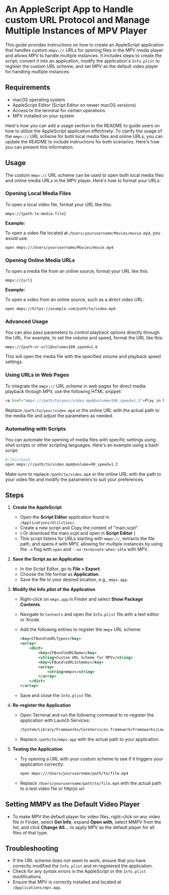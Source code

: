 # An AppleScript App to Handle custom URL Protocol and Manage Multiple Instances of MPV Player

This guide provides instructions on how to create an AppleScript application that handles custom `mmpv://` URLs for opening files in the MPV media player and allows MPV to handle multiple instances. It includes steps to create the script, convert it into an application, modify the application's `Info.plist` to register the custom URL scheme, and set MPV as the default video player for handling multiple instances.

## Requirements

- macOS operating system
- AppleScript Editor (Script Editor on newer macOS versions)
- Access to the terminal for certain operations
- MPV installed on your system

Here's how you can add a usage section to the README to guide users on how to utilize the AppleScript application effectively:
To clarify the usage of the `mmpv://` URL scheme for both local media files and online URLs, you can update the README to include instructions for both scenarios. Here's how you can present this information:


## Usage

The custom `mmpv://` URL scheme can be used to open both local media files and online media URLs in the MPV player. Here's how to format your URLs:

### Opening Local Media Files

To open a local video file, format your URL like this:

```
mmpv://{path-to-media-file}
```

**Example:**

To open a video file located at `/Users/yourusername/Movies/movie.mp4`, you would use:

```
open mmpv:///Users/yourusername/Movies/movie.mp4
```

### Opening Online Media URLs

To open a media file from an online source, format your URL like this:

```
mmpv://{url}
```

**Example:**

To open a video from an online source, such as a direct video URL:

```
open mmpv://https://example.com/path/to/video.mp4
```

### Advanced Usage

You can also pass parameters to control playback options directly through the URL. For example, to set the volume and speed, format the URL like this:

```
mmpv://{path-or-url}@volume=100_speed=1.6
```

This will open the media file with the specified volume and playback speed settings.

### Using URLs in Web Pages

To integrate the `mmpv://` URL scheme in web pages for direct media playback through MPV, use the following HTML snippet:

```html
<a href="mmpv:///path/to/your/video.mp4@volume=100_speed=1.5">Play in MPV</a>
```

Replace `/path/to/your/video.mp4` or the online URL with the actual path to the media file and adjust the parameters as needed.

### Automating with Scripts

You can automate the opening of media files with specific settings using shell scripts or other scripting languages. Here's an example using a bash script:

```bash
#!/bin/bash
open mmpv:///path/to/video.mp4@volume=90_speed=1.2
```

Make sure to replace `/path/to/video.mp4` or the online URL with the path to your video file and modify the parameters to suit your preferences.


## Steps

1. **Create the AppleScript**

   - Open the **Script Editor** application found in `/Applications/Utilities/`.
   - Create a new script and Copy the content of "main.scpt".
   - ( Or download the main.scpt and open in **Script Editor** )
   - This script listens for URLs starting with `mmpv://`, extracts the file path, and opens it with MPV, allowing for multiple instances by using the `-n` flag with `open` and `--no-terminate-when-idle` with MPV.

2. **Save the Script as an Application**

   - In the Script Editor, go to **File > Export**.
   - Choose the file format as **Application**.
   - Save the file to your desired location, e.g., `mmpv.app`.

3. **Modify the Info.plist of the Application**

   - Right-click on `mmpv.app` in Finder and select **Show Package Contents**.
   - Navigate to `Contents` and open the `Info.plist` file with a text editor or Xcode.
   - Add the following entries to register the `mmpv` URL scheme:

     ```xml
     <key>CFBundleURLTypes</key>
     <array>
         <dict>
             <key>CFBundleURLName</key>
             <string>Custom URL Scheme for MPV</string>
             <key>CFBundleURLSchemes</key>
             <array>
                 <string>mmpv</string>
             </array>
         </dict>
     </array>
     ```

   - Save and close the `Info.plist` file.

4. **Re-register the Application**

   - Open Terminal and run the following command to re-register the application with Launch Services:

     ```bash
     /System/Library/Frameworks/CoreServices.framework/Frameworks/LaunchServices.framework/Support/lsregister -f /path/to/mmpv.app
     ```

   - Replace `/path/to/mmpv.app` with the actual path to your application.

5. **Testing the Application**

   - Try opening a URL with your custom scheme to see if it triggers your application correctly:

     ```bash
     open mmpv:///Users/yourusername/path/to/file.mp4
     ```

   - Replace `/Users/yourusername/path/to/file.mp4` with the actual path to a test video file or http(s) url

## Setting MMPV as the Default Video Player

- To make MPV the default player for video files, right-click on any video file in Finder, select **Get Info**, expand **Open with**, select MMPV from the list, and click **Change All...** to apply MPV as the default player for all files of that type.

## Troubleshooting

- If the URL scheme does not seem to work, ensure that you have correctly modified the `Info.plist` and re-registered the application.
- Check for any syntax errors in the AppleScript or the `Info.plist` modifications.
- Ensure that MPV is correctly installed and located at `/Applications/mpv.app`.

